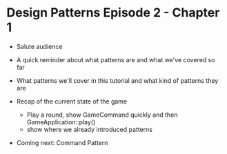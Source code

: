 # Design Patterns Episode 2 - Chapter 1

- Salute audience
- A quick reminder about what patterns are and what we've covered so far
- What patterns we'll cover in this tutorial and what kind of patterns they are
- Recap of the current state of the game
  - Play a round, show GameCommand quickly and then GameApplication::play() 
  - show where we already introduced patterns

- Coming next: Command Pattern
